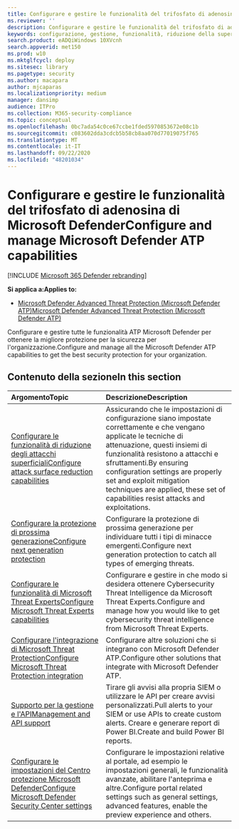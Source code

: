 ```yaml
---
title: Configurare e gestire le funzionalità del trifosfato di adenosina di Microsoft Defender
ms.reviewer: ''
description: Configurare e gestire le funzionalità del trifosfato di adenosina di Microsoft Defender come la riduzione della superficie di attacco, la protezione di prossima generazione e i controlli di sicurezza
keywords: configurazione, gestione, funzionalità, riduzione della superficie di attacco, protezione di prossima generazione, controlli di sicurezza, rilevamento e risposta di endpoint, ricerca e correzione automatici, controlli di sicurezza, controlli
search.product: eADQiWindows 10XVcnh
search.appverid: met150
ms.prod: w10
ms.mktglfcycl: deploy
ms.sitesec: library
ms.pagetype: security
ms.author: macapara
author: mjcaparas
ms.localizationpriority: medium
manager: dansimp
audience: ITPro
ms.collection: M365-security-compliance
ms.topic: conceptual
ms.openlocfilehash: 0bc7ada54c0ce67ccbe1fded5970853672e08c1b
ms.sourcegitcommit: c083602dda3cdcb5b58cb8aa070d77019075f765
ms.translationtype: MT
ms.contentlocale: it-IT
ms.lasthandoff: 09/22/2020
ms.locfileid: "48201034"
---
```

# <a name="configure-and-manage-microsoft-defender-atp-capabilities"></a><span data-ttu-id="3be3e-104">Configurare e gestire le funzionalità del trifosfato di adenosina di Microsoft Defender</span><span class="sxs-lookup"><span data-stu-id="3be3e-104">Configure and manage Microsoft Defender ATP capabilities</span></span>

[!INCLUDE [Microsoft 365 Defender rebranding](../includes/microsoft-defender.md)]

<span data-ttu-id="3be3e-105">**Si applica a:**</span><span class="sxs-lookup"><span data-stu-id="3be3e-105">**Applies to:**</span></span>

- [<span data-ttu-id="3be3e-106">Microsoft Defender Advanced Threat Protection (Microsoft Defender ATP)</span><span class="sxs-lookup"><span data-stu-id="3be3e-106">Microsoft Defender Advanced Threat Protection (Microsoft Defender ATP)</span></span>](https://go.microsoft.com/fwlink/p/?linkid=2069559)

<span data-ttu-id="3be3e-107">Configurare e gestire tutte le funzionalità ATP Microsoft Defender per ottenere la migliore protezione per la sicurezza per l'organizzazione.</span><span class="sxs-lookup"><span data-stu-id="3be3e-107">Configure and manage all the Microsoft Defender ATP capabilities to get the best security protection for your organization.</span></span> 


## <a name="in-this-section"></a><span data-ttu-id="3be3e-108">Contenuto della sezione</span><span class="sxs-lookup"><span data-stu-id="3be3e-108">In this section</span></span> 
<span data-ttu-id="3be3e-109">Argomento</span><span class="sxs-lookup"><span data-stu-id="3be3e-109">Topic</span></span> | <span data-ttu-id="3be3e-110">Descrizione</span><span class="sxs-lookup"><span data-stu-id="3be3e-110">Description</span></span> 
:---|:---
[<span data-ttu-id="3be3e-111">Configurare le funzionalità di riduzione degli attacchi superficiali</span><span class="sxs-lookup"><span data-stu-id="3be3e-111">Configure attack surface reduction capabilities</span></span>](https://docs.microsoft.com/windows/security/threat-protection/microsoft-defender-atp/configure-attack-surface-reduction) |  <span data-ttu-id="3be3e-112">Assicurando che le impostazioni di configurazione siano impostate correttamente e che vengano applicate le tecniche di attenuazione, questi insiemi di funzionalità resistono a attacchi e sfruttamenti.</span><span class="sxs-lookup"><span data-stu-id="3be3e-112">By ensuring configuration settings are properly set and exploit mitigation techniques are applied, these set of capabilities resist attacks and exploitations.</span></span> 
[<span data-ttu-id="3be3e-113">Configurare la protezione di prossima generazione</span><span class="sxs-lookup"><span data-stu-id="3be3e-113">Configure next generation protection</span></span>](https://docs.microsoft.com/windows/security/threat-protection/windows-defender-antivirus/configure-windows-defender-antivirus-features) | <span data-ttu-id="3be3e-114">Configurare la protezione di prossima generazione per individuare tutti i tipi di minacce emergenti.</span><span class="sxs-lookup"><span data-stu-id="3be3e-114">Configure next generation protection to catch all types of emerging threats.</span></span>
[<span data-ttu-id="3be3e-115">Configurare le funzionalità di Microsoft Threat Experts</span><span class="sxs-lookup"><span data-stu-id="3be3e-115">Configure Microsoft Threat Experts capabilities</span></span>](https://docs.microsoft.com/windows/security/threat-protection/microsoft-defender-atp/configure-microsoft-threat-experts) | <span data-ttu-id="3be3e-116">Configurare e gestire in che modo si desidera ottenere Cybersecurity Threat Intelligence da Microsoft Threat Experts.</span><span class="sxs-lookup"><span data-stu-id="3be3e-116">Configure and manage how you would like to get cybersecurity threat intelligence from Microsoft Threat Experts.</span></span>
[<span data-ttu-id="3be3e-117">Configurare l'integrazione di Microsoft Threat Protection</span><span class="sxs-lookup"><span data-stu-id="3be3e-117">Configure Microsoft Threat Protection integration</span></span>](https://docs.microsoft.com/windows/security/threat-protection/microsoft-defender-atp/threat-protection-integration)| <span data-ttu-id="3be3e-118">Configurare altre soluzioni che si integrano con Microsoft Defender ATP.</span><span class="sxs-lookup"><span data-stu-id="3be3e-118">Configure other solutions that integrate with Microsoft Defender ATP.</span></span>
[<span data-ttu-id="3be3e-119">Supporto per la gestione e l'API</span><span class="sxs-lookup"><span data-stu-id="3be3e-119">Management and API support</span></span>](https://docs.microsoft.com/windows/security/threat-protection/microsoft-defender-atp/management-apis)| <span data-ttu-id="3be3e-120">Tirare gli avvisi alla propria SIEM o utilizzare le API per creare avvisi personalizzati.</span><span class="sxs-lookup"><span data-stu-id="3be3e-120">Pull alerts to your SIEM or use APIs to create custom alerts.</span></span> <span data-ttu-id="3be3e-121">Creare e generare report di Power BI.</span><span class="sxs-lookup"><span data-stu-id="3be3e-121">Create and build Power BI reports.</span></span> 
[<span data-ttu-id="3be3e-122">Configurare le impostazioni del Centro protezione Microsoft Defender</span><span class="sxs-lookup"><span data-stu-id="3be3e-122">Configure Microsoft Defender Security Center settings</span></span>](https://docs.microsoft.com/windows/security/threat-protection/microsoft-defender-atp/preferences-setup) |  <span data-ttu-id="3be3e-123">Configurare le impostazioni relative al portale, ad esempio le impostazioni generali, le funzionalità avanzate, abilitare l'anteprima e altre.</span><span class="sxs-lookup"><span data-stu-id="3be3e-123">Configure portal related settings such as general settings, advanced features, enable the preview experience and others.</span></span>



